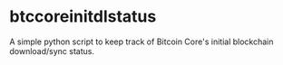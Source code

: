 # btccoreinitdlstatus
A simple python script to keep track of Bitcoin Core's initial blockchain download/sync status.
